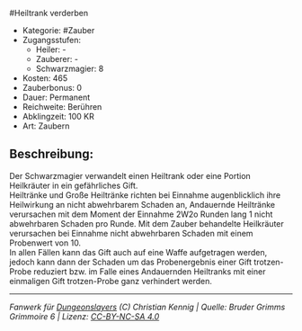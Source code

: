 #Heiltrank verderben  
- Kategorie: #Zauber  
- Zugangsstufen:  
  - Heiler: -  
  - Zauberer: -  
  - Schwarzmagier: 8  
- Kosten: 465  
- Zauberbonus: 0  
- Dauer: Permanent  
- Reichweite: Berühren  
- Abklingzeit: 100 KR  
- Art: Zaubern     

## Beschreibung:
Der Schwarzmagier verwandelt einen Heiltrank oder eine Portion Heilkräuter in ein gefährliches Gift.<br>Heiltränke und Große Heiltränke richten bei Einnahme augenblicklich ihre Heilwirkung an nicht abwehrbarem Schaden an, Andauernde Heiltränke verursachen mit dem Moment der Einnahme 2W2o Runden lang 1 nicht abwehrbaren Schaden pro Runde. Mit dem Zauber behandelte Heilkräuter verursachen bei Einnahme nicht abwehrbaren Schaden mit einem Probenwert von 10.<br>In allen Fällen kann das Gift auch auf eine Waffe aufgetragen werden, jedoch kann dann der Schaden um das Probenergebnis einer Gift trotzen-Probe reduziert bzw. im Falle eines Andauernden Heiltranks mit einer einmaligen Gift trotzen-Probe ganz verhindert werden.


___
*Fanwerk für [Dungeonslayers](https://www.dungeonslayers.net/) (C) Christian Kennig | Quelle: Bruder Grimms Grimmoire 6 | Lizenz: [CC-BY-NC-SA 4.0](https://creativecommons.org/licenses/by-nc-sa/4.0/deed.de)*
